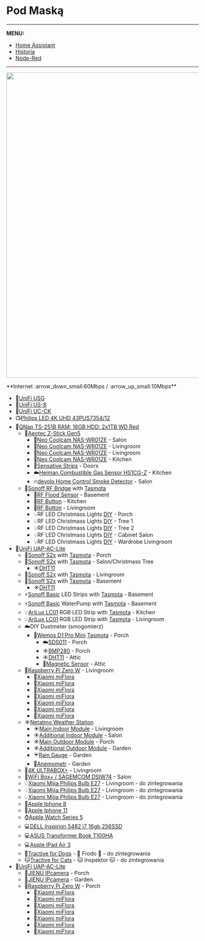 # Pod Maską

---
**MENU:**

- [Home Assistant](https://github.com/sineczek/HomeAssistant/)
- [Historia](https://github.com/sineczek/HomeAssistant/blob/master/www/historia.md)
- [Node-Red](https://github.com/sineczek/HomeAssistant/blob/master/www/nodered.md)

---
<p align="center">
  <img width="800" src="https://github.com/sineczek/HomeAssistant/blob/master/www/06.png">
</p>
**Internet :arrow_down_small:60Mbps / :arrow_up_small:10Mbps**

- :large_blue_diamond:[UniFi USG](https://www.ui.com/unifi-routing/usg/ "UniFi USG")
- :large_blue_diamond:[UniFi US-8](https://www.ui.com/unifi-switching/unifi-switch-8/ "UniFi US-8")
 - :key:[UniFi UC-CK](https://www.ui.com/unifi/unifi-cloud-key/ "UniFi UC-CK")
 - :tv:[Philips LED 4K UHD 43PUS7354/12](https://www.philips.pl/c-p/43PUS7354_12/7300-series-telewizor-led-4k-uhd-android-z-3-stronnym-systemem-ambilight "Philips LED 4K UHD 43PUS7354/12")    
 - :small_blue_diamond:[QNap TS-251B RAM: 16GB  HDD: 2x1TB WD Red](https://www.qnap.com/pl-pl/product/ts-251b "QNap TS-251B RAM: 16GB  HDD: 2x1TB WD Red")
     - :twisted_rightwards_arrows:[Aeotec Z-Stick Gen5](https://aeotec.com/z-wave-usb-stick/ "Aeotec Z-Stick Gen5")
         - :electric_plug:[Neo Coolcam NAS-WR01ZE](https://pl.aliexpress.com/item/32787926055.html "Neo Coolcam NAS-WR01ZE") - Salon
         - :electric_plug:[Neo Coolcam NAS-WR01ZE](https://pl.aliexpress.com/item/32787926055.html "Neo Coolcam NAS-WR01ZE") - Livingroom
         - :electric_plug:[Neo Coolcam NAS-WR01ZE](https://pl.aliexpress.com/item/32787926055.html "Neo Coolcam NAS-WR01ZE") - Livingroom
         - :electric_plug:[Neo Coolcam NAS-WR01ZE](https://pl.aliexpress.com/item/32787926055.html "Neo Coolcam NAS-WR01ZE") - Kitchen
         - :door:[Sensative Strips](https://sensative.com/strips/ "Sensative Strips") - Doors
         - :cloud:[Heiman Combustible Gas Sensor HS1CG-Z](http://www.heimantech.com/product/76.html "Heiman Combustible Gas Sensor HS1CG-Z") - Kitchen
         - :fire:[devolo Home Control Smoke Detector](https://www.devolo.co.uk/devolo-home-control-smoke-detector "devolo Home Control Smoke Detector") - Salon
     - :twisted_rightwards_arrows:[Sonoff RF Bridge](https://sonoff.tech/product/accessories/433-rf-bridge "Sonoff RF Bridge") with [Tasmota](https://github.com/arendst/Tasmota "Tasmota")
         - :ocean:[RF Flood Sensor](https://www.houseiq.pl/pl/p/Czujnik-zalania-z-antena-RF-433-MHz-Daleki-zasieg/776 "RF Flood Sensor") - Basement
         - :radio_button:[RF Button](https://www.houseiq.pl/pl/p/Pilot-1-kanalowy-RF433MHz-Przycisk-dzwonek/826 "RF Button") - Kitchen
         - :radio_button:[RF Button](https://www.houseiq.pl/pl/p/Pilot-1-kanalowy-RF433MHz-Przycisk-dzwonek/826 "RF Button") - Livingroom      
         - :bulb:RF LED Christmass Lights [DIY](https://pl.aliexpress.com/item/33008266249.html?spm=a2g0s.9042311.0.0.27425c0fTLgmi8 "DIY") - Porch
         - :bulb:RF LED Christmass Lights [DIY](https://pl.aliexpress.com/item/33008266249.html?spm=a2g0s.9042311.0.0.27425c0fTLgmi8 "DIY") - Tree 1
         - :bulb:RF LED Christmass Lights [DIY](https://pl.aliexpress.com/item/33008266249.html?spm=a2g0s.9042311.0.0.27425c0fTLgmi8 "DIY") - Tree 2
         - :bulb:RF LED Christmass Lights [DIY](https://pl.aliexpress.com/item/33008266249.html?spm=a2g0s.9042311.0.0.27425c0fTLgmi8 "DIY") - Cabinet Salon
         - :bulb:RF LED Christmass Lights [DIY](https://pl.aliexpress.com/item/33008266249.html?spm=a2g0s.9042311.0.0.27425c0fTLgmi8 "DIY") - Wardrobe Livingroom
 - :signal_strength:[UniFi UAP-AC-Lite](https://www.ui.com/unifi/unifi-ap-ac-lite/ "UniFi UAP-AC-Lite")
     - :electric_plug:[Sonoff S2x](https://sonoff.tech/product/wifi-smart-plugs/s20 "Sonoff S2x") with [Tasmota](https://github.com/arendst/Tasmota "Tasmota") - Porch
     - :electric_plug:[Sonoff S2x](https://sonoff.tech/product/wifi-smart-plugs/s20 "Sonoff S2x") with [Tasmota](https://github.com/arendst/Tasmota "Tasmota") - Salon/Christmass Tree
         - :sunny:[DHT11](https://www.banggood.com/3Pcs-KY-015-DHT11-Temperature-Humidity-Sensor-Module-For-Arduino-p-983260.html?rmmds=search&cur_warehouse=CN "DHT11")
     - :electric_plug:[Sonoff S2x](https://sonoff.tech/product/wifi-smart-plugs/s20 "Sonoff S2x") with [Tasmota](https://github.com/arendst/Tasmota "Tasmota") - Livingroom
     - :electric_plug:[Sonoff S2x](https://sonoff.tech/product/wifi-smart-plugs/s20 "Sonoff S2x") with [Tasmota](https://github.com/arendst/Tasmota "Tasmota") - Basement
         - :sunny:[DHT11](https://www.banggood.com/3Pcs-KY-015-DHT11-Temperature-Humidity-Sensor-Module-For-Arduino-p-983260.html?rmmds=search&cur_warehouse=CN "DHT11")
     - :zap:[Sonoff Basic](https://sonoff.tech/product/wifi-diy-smart-switches/basicr2 "Sonoff Basic") LED Strips with [Tasmota](https://github.com/arendst/Tasmota "Tasmota") - Basement
     - :zap:[Sonoff Basic](https://sonoff.tech/product/wifi-diy-smart-switches/basicr2 "Sonoff Basic") WaterPump with [Tasmota](https://github.com/arendst/Tasmota "Tasmota") - Basement
     - :bulb:[AriLux LC01](https://www.banggood.com/ARILUX-AL-LC01-Super-Mini-LED-WIFI-Smart-RGB-Controller-For-RGB-LED-Strip-Light-DC-9-12V-p-1058603.html?cur_warehouse=CN "AriLux LC01") RGB LED Strip with [Tasmota](https://github.com/arendst/Tasmota "Tasmota") - Kitchen
     - :bulb:[AriLux LC01](https://www.banggood.com/ARILUX-AL-LC01-Super-Mini-LED-WIFI-Smart-RGB-Controller-For-RGB-LED-Strip-Light-DC-9-12V-p-1058603.html?cur_warehouse=CN "AriLux LC01") RGB LED Strip with [Tasmota](https://github.com/arendst/Tasmota "Tasmota") - Livingroom
     - :cloud:DIY Dustmeter (smogomierz)
         - :floppy_disk:[Wemos D1 Pro Mini](https://www.banggood.com/Geekcreit-D1-Mini-Pro-16-Module-ESP8266-Series-WiFi-Wireless-Antenna-p-1144951.html?rmmds=search&cur_warehouse=CN "Wemos D1 Pro Mini") [Tasmota](https://github.com/arendst/Tasmota "Tasmota") - Porch 
             - :cloud:[SDS011](https://www.banggood.com/Geekcreit-Nova-PM-Sensor-SDS011-High-Precision-Laser-PM2_5-Air-Quality-Detection-Sensor-Module-Tester-p-1144246.html?rmmds=search&cur_warehouse=CN "SDS011") - Porch
             - :sunny:[BMP280](https://www.banggood.com/GY-21P-Atmospheric-Humidity-Temperature-Sensor-Barometric-Pressure-BMP280-SI7021-p-1200466.html?rmmds=search&cur_warehouse=CN "BMP280") - Porch
             - :sunny:[DHT11](https://www.banggood.com/3Pcs-KY-015-DHT11-Temperature-Humidity-Sensor-Module-For-Arduino-p-983260.html?rmmds=search&cur_warehouse=CN "DHT11") - Attic
             - :door:[Magnetic Sensor](https://www.banggood.com/Door-Or-Window-Contact-Magnetic-Reed-Switch-Alarm-p-91677.html?rmmds=search&cur_warehouse=CN "Magnetic Sensor") - Attic
     - :floppy_disk:[Raspberry Pi Zero W](https://botland.com.pl/pl/moduly-i-zestawy-raspberry-pi-zero/8743-zestaw-raspberry-pi-zero-w-all-in-one-5903351240116.html "Raspberry Pi Zero W") - Livingroom
         - :sunflower:[Xiaomi miFlora](https://www.aliexpress.com/i/32949499909.html "Xiaomi miFlora")
         - :sunflower:[Xiaomi miFlora](https://www.aliexpress.com/i/32949499909.html "Xiaomi miFlora")
         - :sunflower:[Xiaomi miFlora](https://www.aliexpress.com/i/32949499909.html "Xiaomi miFlora")
         - :sunflower:[Xiaomi miFlora](https://www.aliexpress.com/i/32949499909.html "Xiaomi miFlora")
         - :sunflower:[Xiaomi miFlora](https://www.aliexpress.com/i/32949499909.html "Xiaomi miFlora")
         - :sunflower:[Xiaomi miFlora](https://www.aliexpress.com/i/32949499909.html "Xiaomi miFlora")
         - :sunflower:[Xiaomi miFlora](https://www.aliexpress.com/i/32949499909.html "Xiaomi miFlora")
     - :sunny:[Netatmo Weather Station](https://www.netatmo.com/pl-pl/weather/weatherstation "Netatmo Weather Station")
         - :sunny:[Main Indoor Module](https://shop.netatmo.com/pln_pl/weatherstation.html "Main Indoor Module") - Livingroom
         - :sunny:[Additional Indoor Module](https://shop.netatmo.com/pln_pl/additional-indoor-module.html "Additional Indor Module") - Salon
         - :sunny:[Main Outdoor Module](https://shop.netatmo.com/pln_pl/weatherstation.html "Main Outdoor Module") - Porch
         - :sunny:[Additional Outdoor Module](https://shop.netatmo.com/pln_pl/netatmo-outdoor-module.html "Additional Outdoor Module") - Garden
         - :umbrella:[Rain Gauge](https://shop.netatmo.com/pln_pl/rain-gauge.html "Rain Gauge") - Garden
         - :flags:[Anemometr](https://shop.netatmo.com/pln_pl/wind-gauge.html "Anemometr") - Garden
     - :satellite:[4K ULTRABOX+](https://pl.canalplus.com/dekodery/4k-ultrabox "4K ULTRABOX+") - Livingroom
     - :satellite:[WiFi Box+ / SAGEMCOM DSIW74](https://pl.canalplus.com/dekodery/wifibox "WiFi Box+ / SAGEMCOM DSIW74") - Salon 
     - :bulb:[Xiaomi Mijia Philips Bulb E27](https://pl.aliexpress.com/item/32839562830.html?spm=a2g0s.9042311.0.0.7f865c0fx7z0x4 "Xiaomi Mijia Philips Bulb E27") - Livingroom - do zintegrowania
     - :bulb:[Xiaomi Mijia Philips Bulb E27](https://pl.aliexpress.com/item/32839562830.html?spm=a2g0s.9042311.0.0.7f865c0fx7z0x4 "Xiaomi Mijia Philips Bulb E27") - Livingroom - do zintegrowania
     - :bulb:[Xiaomi Mijia Philips Bulb E27](https://pl.aliexpress.com/item/32839562830.html?spm=a2g0s.9042311.0.0.7f865c0fx7z0x4 "Xiaomi Mijia Philips Bulb E27") - Livingroom - do zintegrowania
     - :iphone:[Apple Iphone 8](https://www.apple.com/pl/shop/buy-iphone/iphone-8 "Apple Iphone 8")
     - :iphone:[Apple Iphone 11](https://www.apple.com/pl/iphone-11/ "Apple Iphone 11")
     - :watch:[Apple Watch Series 5](https://www.apple.com/pl/apple-watch-series-5/ "Apple Watch Series 5")
     - :computer:[DELL Inspirion 5482 i7 16gb 256SSD](https://www.dell.com/pl-pl/shop/cty/pdp/spd/inspiron-15-5593-laptop/cn59307 "DELL Inspirion 5482")
     - :computer:[ASUS Transformer Book T100HA](https://www.asus.com/pl/2-in-1-PCs/ASUS_Transformer_Book_T100HA/ "ASUS transformer Book T100HA")
     - :computer:[Apple IPad Air 3](https://www.apple.com/pl/shop/buy-ipad/ipad-air "Apple Ipad Air 3")
     - :dog:[Tractive for Dogs](https://tractive.com/en/pd/gps-tracker-dog "Tractive for Dogs") - :dog: Frodo :dog: - do zintegrowania
     - :cat:[Tractive for Cats](https://tractive.com/en/pd/gps-tracker-cat "Tractive for Cats") - :cat: Inspektor :cat: - do zintegrowania
 - :signal_strength:[UniFi UAP-AC-Lite](https://www.ui.com/unifi/unifi-ap-ac-lite/ "UniFi UAP-AC-Lite")
     - :movie_camera:[JIENU IPcamera](https://pl.aliexpress.com/item/32832214354.html?spm=a2g0s.9042311.0.0.27425c0fC4otI4 "JIENU IP Camera") - Porch
     - :movie_camera:[JIENU IPcamera](https://pl.aliexpress.com/item/32832214354.html?spm=a2g0s.9042311.0.0.27425c0fC4otI4 "JIENU IP Camera") - Garden
     - :floppy_disk:[Raspberry Pi Zero W](https://botland.com.pl/pl/moduly-i-zestawy-raspberry-pi-zero/8743-zestaw-raspberry-pi-zero-w-all-in-one-5903351240116.html "Raspberry Pi Zero W") - Porch
         - :sunflower:[Xiaomi miFlora](https://www.aliexpress.com/i/32949499909.html "Xiaomi miFlora")
         - :sunflower:[Xiaomi miFlora](https://www.aliexpress.com/i/32949499909.html "Xiaomi miFlora")
         - :sunflower:[Xiaomi miFlora](https://www.aliexpress.com/i/32949499909.html "Xiaomi miFlora")
         - :sunflower:[Xiaomi miFlora](https://www.aliexpress.com/i/32949499909.html "Xiaomi miFlora")
         - :sunflower:[Xiaomi miFlora](https://www.aliexpress.com/i/32949499909.html "Xiaomi miFlora")
         - :sunflower:[Xiaomi miFlora](https://www.aliexpress.com/i/32949499909.html "Xiaomi miFlora")
         - :sunflower:[Xiaomi miFlora](https://www.aliexpress.com/i/32949499909.html "Xiaomi miFlora")